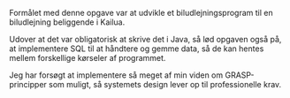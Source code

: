 Formålet med denne opgave var at udvikle et biludlejningsprogram 
til en biludlejning beliggende i Kailua.

Udover at det var obligatorisk at skrive det i Java, så lød opgaven også på, 
at implementere SQL til at håndtere og gemme data, 
så de kan hentes mellem forskellige kørseler af programmet.

Jeg har forsøgt at implementere så meget af min viden om GRASP-principper som muligt, 
så systemets design lever op til professionelle krav.
